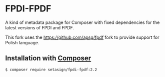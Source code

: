 # FPDI-FPDF
A kind of metadata package for Composer with fixed dependencies for the latest versions of FPDI and FPDF.

This fork uses the https://github.com/apsg/fpdf fork to provide support for Polish language. 

## Installation with [Composer](https://packagist.org/packages/apsg/fpdi-fpdf)

```bash
$ composer require setasign/fpdi-fpdf:2.2
```
